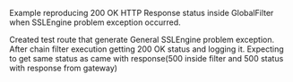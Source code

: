Example reproducing 200 OK HTTP Response status inside GlobalFilter when SSLEngine problem exception occurred.

Created test route that generate General SSLEngine problem exception.
After chain filter execution getting 200 OK status and logging it.
Expecting to get same status as came with response(500 inside filter and 500 status with response from gateway)